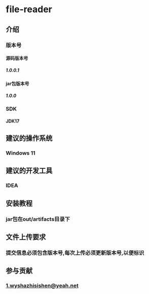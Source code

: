 # file-reader

## 介绍

### 版本号

#### 源码版本号

##### 1.0.0.1

#### jar包版本号

##### 1.0.0

### SDK

#### JDK17

## 建议的操作系统

### Windows 11

## 建议的开发工具

### IDEA

## 安装教程

### jar包在out/artifacts目录下

## 文件上传要求

### 提交信息必须包含版本号,每次上传必须更新版本号,以便标识

## 参与贡献

### 1.wyshazhisishen@yeah.net
